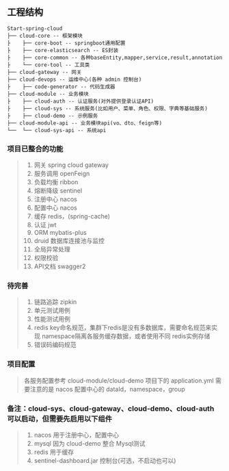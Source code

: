 
## 工程结构
```
Start-spring-cloud
├── cloud-core -- 框架模块
├    ├── core-boot -- springboot通用配置
├    ├── core-elasticsearch -- ES封装
├    ├── core-common -- 各种baseEntity,mapper,service,result,annotation
├    └── core-tool -- 工具类
├── cloud-gateway -- 网关
├── cloud-devops -- 运维中心(各种 admin 控制台)
├    ├── code-generator -- 代码生成器
├── cloud-module -- 业务模块
├    ├── cloud-auth -- 认证服务(对外提供登录认证API)
├    ├── cloud-sys -- 系统服务(比如用户、菜单、角色、权限、字典等基础服务)
├    ├── cloud-demo -- 示例服务
├── cloud-module-api -- 业务模块api(vo、dto、feign等)
└──  └── cloud-sys-api -- 系统api
```

### 项目已整合的功能
> 1. 网关       spring cloud gateway
> 2. 服务调用   openFeign
> 3. 负载均衡   ribbon
> 4. 熔断降级   sentinel
> 5. 注册中心   nacos
> 6. 配置中心   nacos
> 7. 缓存       redis，(spring-cache)
> 8. 认证       jwt
> 9. ORM        mybatis-plus
> 10. druid 数据库连接池与监控
> 10. 全局异常处理
> 11. 权限校验
> 12. API文档     swagger2

### 待完善
> 1. 链路追踪 zipkin
> 2. 单元测试用例
> 3. 性能测试用例
> 4. redis key命名规范，集群下redis是没有多数据库，需要命名规范来实现 namespace隔离各服务缓存数据，或者使用不同 redis实例存储
> 5. 错误码编码规范

### 项目配置
> 各服务配置参考 cloud-module/cloud-demo 项目下的 application.yml
> 需要注意的是 nacos 配置中心的 dataId，namespace，group 

### 备注：cloud-sys、cloud-gateway、cloud-demo、cloud-auth 可以启动，但需要先启用以下组件
> 1. nacos 用于注册中心，配置中心
> 2. mysql 因为 cloud-demo 整合 Mysql测试
> 3. redis 用于缓存
> 4. sentinel-dashboard.jar 控制台(可选，不启动也可以)

